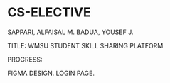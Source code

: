 # CS-ELECTIVE

SAPPARI, ALFAISAL M.
BADUA, YOUSEF J.

TITLE: WMSU STUDENT SKILL SHARING PLATFORM

PROGRESS: 

FIGMA DESIGN.
LOGIN PAGE.
